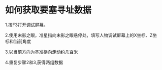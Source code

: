 # 如何获取要塞寻址数据

1.按F3打开调试屏幕。

2.使用末影之眼，准星指向末影之眼悬停处，填写人物调试屏幕上的X坐标、Z坐标和当前角度

3.以当前方向为基准横向走动约几百米

4.重复步骤2和3,获得两组数据
